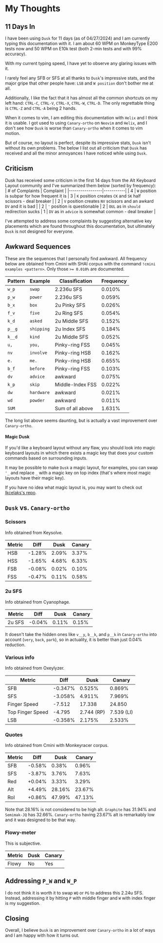 # My Thoughts
<!-- toc -->

## 11 Days In
I have been using `Dusk` for 11 days (as of 04/27/2024) and I am currently typing this documentation with it. I am about 60 WPM on MonkeyType E200 tests now and 50 WPM on E10k test (both 2-min tests and with 99% accuracy).

With my current typing speed, I have yet to observe any glaring issues with it. 

I rarely feel any SFB or SFS at all thanks to `Dusk`'s impressive stats, and the major gripe that other people have: `LSB` and `W position` don't bother me at all. 

Additionally, I like the fact that it has almost all the common shortcuts on my left hand: 
`CTRL-C`, `CTRL-V`, `CTRL-X`, `CTRL-W`, `CTRL-D`. The only regrettable thing is `CTRL-Z` and `CTRL-A` being 2 hands.

When it comes to vim, I am editing this documentation with `Helix` and I think it is usable. I got used to using `Canary-ortho` on `Neovim` and `Helix`, and I don't see how `Dusk` is worse than `Canary-ortho` when it comes to vim motion.


But of course, no layout is perfect, despite its impressive stats, `Dusk` isn't without its own problems. The below I list out all criticism that `Dusk` has received and all the minor annoyances I have noticed while using `Dusk`.

## Criticism
Dusk has received some criticism in the first 14 days from the Alt Keyboard Layout community and I've summarized them below (sorted by frequency):
| # of Complaints | Complaint |
|-----------------|-----------|
|       4         | `W` position is subpar for how frequent it is
|       3         | `K` position creates `CK` and `SK` half scissors - deal breaker |
|       2         | `V` position creates `NV` scissors and an awkard `DV` and it is bad |
|       2         | `'` position is questionable
|       2         | `OUL` as in `should` redirection sucks
|       1         | `DV` as in `advice` is somewhat common - deal breaker |

I've attempted to address some complaints by suggesting alternative key placements which are found throughout this documentation, but ultimately `Dusk` is not designed for everyone.

## Awkward Sequences
These are the sequences that I personally find awkward.
All frequency below are obtained from Cmini with SHAI corpus
with the command ```!cmini examples <pattern>```. Only those `>= 0.010%` are documented.

| Pattern | Example    | Classification   | Frequency| 
|---------|------------|------------------|----------|
| `w_p`   | `swap`     | 2.236u SFS       | 0.010%   |
| `p_w`   | `power`    | 2.236u SFS       | 0.059%   |
| `b_x`   | `box`      | 2u Pinky SFS     | 0.026%   |
| `f_v`   | `five`     | 2u Ring SFS      | 0.054%   |
| `k_d`   | `asked`    | 2u Middle SFS    | 0.152%   |
| `p__g`  | `shipping` | 2u Index SFS     | 0.184%   |
| `k__d`  | `kind`     | 2u Middle SFS    | 0.052%   |
| `u,`    | `you,`     | Pinky-ring FSS   | 0.045%   |
| `nv`    | `involve`  | Pinky-ring HSB   | 0.162%   |
| `e.`    | `me.`      | Pinky-ring HSB   | 0.655%   |
| `b_f`   | `before`   | Pinky-ring FSS   | 0.103%   |
| `dv`    | `advice`   | awkward          | 0.075%   |
| `k_p`   | `skip`     | Middle-Index FSS | 0.022%   |
| `dw`    | `hardware` | awkward          | 0.021%   |
| `wd`    | `powder`   | awkward          | 0.011%   | 
| `SUM`   |            | Sum of all above | 1.631%   | 

The long list above seems daunting, but is actually a vast improvement over `Canary-ortho`.

#### Magic Dusk
If you'd like a keyboard layout without any flaw, you should look into magic keyboard layouts in which there exists a magic key that does your custom commands based on surrounding inputs.

It may be possible to make `Dusk` a magic layout, for examples, you can swap `'_` and replace `_` with a magic key on top index (that's where most magic layouts have their magic key).

If you have no idea what magic layout is, you may want to check out [Ikcelaks's repo](https://github.com/Ikcelaks/keyboard_layouts/blob/main/magic_sturdy/magic_sturdy.md).

## `Dusk` vs. `Canary-ortho`

### Scissors
Info obtained from Keysolve.

| Metric | Diff       | Dusk  | Canary |
|--------|------------|-------|--------|
|  HSB   |  -1.28%    | 2.09% | 3.37%  |
|  HSS   |  -1.65%    | 4.68% | 6.33%  |
|  FSB   |  -0.08%    | 0.02% | 0.10%  |
|  FSS   |  -0.47%    | 0.11% | 0.58%  |

### 2u SFS
Info obtained from Cyanophage.

| Metric    | Diff       | Dusk  | Canary |
|-----------|------------|-------|--------|
|  2u SFS   |  -0.04%    | 0.11% | 0.15%  |

It doesn't take the hidden ones like `v__y`, `b__k`, and `p__k` in `Canary-ortho` into account (`very`, `back`, `park`), so in actuality, it is better than just 0.04% reduction.

### Various info
Info obtained from Oxeylyzer.

| Metric            | Diff         | Dusk       | Canary     |
|-------------------|--------------|------------|------------|
|  SFB              |  -0.347%     | 0.525%     | 0.869%     |
|  SFS              |  -3.058%     | 4.911%     | 7.969%     |
|  Finger Speed     |  -7.512      | 17.338     | 24.850     |
|  Top Finger Speed |  -4.795      | 2.744 (RP) | 7.539 (LI) |
|  LSB              |  -0.358%     | 2.175%     | 2.533%     |

### Quotes
Info obtained from Cmini with Monkeyracer corpus.

| Metric | Diff       | Dusk   | Canary |
|--------|------------|--------|--------|
|  SFB   |  -0.58%    | 0.38%  | 0.96%  | 
|  SFS   |  -3.87%    | 3.76%  | 7.63%  |
|  Red   |  +0.04%    | 3.33%  | 3.29%  |
|  Alt   |  +4.49%    | 28.16% | 23.67% |
|  Rol   |  +0.86%    | 47.99% | 47.13% |

Note that 28.16% is not considered to be high alt. `Graphite` has 31.94% and `Semimak-JQ` has 32.66%. `Canary-ortho` having 23.67% alt is remarkably low and it was designed to be that way.

### Flowy-meter
This is subjective.

| Metric | Dusk   | Canary |
|--------|--------|--------|
| Flowy  | No     | Yes    |


## Addressing `P_W` and `W_P`
I do not think it is worth it to swap `WQ` or `PG` to address this 2.24u SFS. Instead, addressing it by hitting `P` with middle finger and `W` with index finger is my suggestion.

## Closing
Overall, I believe `Dusk` is an improvement over `Canary-ortho` in a lot of ways and I am happy with how it turns out.
